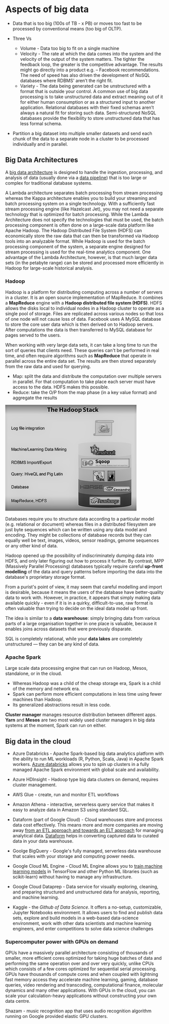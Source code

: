 # Aspects of big data

* Data that is too big (100s of TB - x PB) or moves too fast to be processed by conventional means (too big of OLTP).
* Three Vs

    * Volume -  Data too big to fit on a single machine
    * Velocity - The rate at which the data comes into the system and the velocity of the output of the system matters. The tighter the feedback loop, the greater is the competitive advantage. The results might go directly into a product e.g. – Facebook recommendations. The need of speed has also driven the development of NoSQL databases where RDBMS' aren’t the right fit.
    * Variety - The data being generated can be unstructured with a format that is outside your control. A common use of big data processing is to take unstructured data and extract meaning out of it for either human consumption or as a structured input to another application.  Relational databases with their fixed schemas aren’t always a natural fit for storing such data. Semi-structured NoSQL databases provide the flexibility to store unstructured data that has less formal schema.

* Partition a big dataset into multiple smaller datasets and send each chunk of the data to a separate node in a cluster to be processed individually and in parallel.

## Big Data Architectures

A [big data architecture](https://docs.microsoft.com/en-us/azure/architecture/data-guide/big-data/) is designed to handle the ingestion, processing, and analysis of data (usually done via a [data pipeline](./Data%20Processing%20Pipeline.md)) that is too large or complex for traditional database systems.

A Lambda architecture separates batch processing from stream processing whereas the Kappa architecture enables you to build your streaming and batch processing system on a single technology. With a sufficiently fast stream processing engine (like Hazelcast Jet), you may not need a separate technology that is optimized for batch processing. While the Lambda Architecture does not specify the technologies that must be used, the batch processing component is often done on a large-scale data platform like Apache Hadoop. The Hadoop Distributed File System (HDFS) can economically store the raw data that can then be transformed via Hadoop tools into an analyzable format. While Hadoop is used for the batch processing component of the system, a separate engine designed for stream processing is used for the real-time analytics component. One advantage of the Lambda Architecture, however, is that much larger data sets (in the petabyte range) can be stored and processed more efficiently in Hadoop for large-scale historical analysis.

### Hadoop

Hadoop is a platform for distributing computing across a number of servers in a cluster. It is an open source implementation of MapReduce. It combines a **MapReduce** engine with a **Hadoop distributed file system (HDFS)**. HDFS allows the disks local to individual nodes in a Hadoop cluster to operate as a single pool of storage. Files are replicated across various nodes so that loss of one node will not cause loss of data. Facebook uses A MySQL database to store the core user data which is then derived on to Hadoop servers. After computations the data is then transferred to MySQL database for pages served to the users.

When working with very large data sets, it can take a long time to run the sort of queries that clients need. These queries can't be performed in real time, and often require algorithms such as **MapReduce** that operate in parallel across the entire data set. The results are then stored separately from the raw data and used for querying.

* Map: split the data and distribute the computation over multiple servers in parallel. For that computation to take place each server must have access to the data. HDFS makes this possible.
* Reduce: take the O/P from the map phase (in a key value format) and aggregate the results

![hadoop-stack.png](../Images/hadoop-stack.png "Hadoop Stack")

Databases require you to structure data according to a particular model (e.g. relational or document) whereas files in a distributed filesystem are just byte sequences which can be written using any data model and encoding. They might be collections of database records but they can equally well be text, images, videos, sensor readings, genome sequences or any other kind of data.

Hadoop opened up the possibility of indiscriminately dumping data into HDFS, and only later figuring out how to process it further. By contrast, MPP (Massively Parallel Processing) databases typically require careful **up-front modelling** of the data and query patterns before importing the data into the database's proprietary storage format.

From a purist's point of view, it may seem that careful modelling and import is desirable, because it means the users of the database have better-quality data to work with. However, in practice, it appears that simply making data available quickly - even if it is in a quirky, difficult-to-use, raw format is often valuable than trying to decide on the ideal data model up front.

The idea is similar to a **data warehouse**: simply bringing data from various parts of a large organisation together in one place is valuable, because it enables joins across datasets that were previously disparate.

SQL is completely relational, while your **data lakes** are completely unstructured — they can be any kind of data.

### Apache Spark

Large scale data processing engine that can run on Hadoop, Mesos, standalone, or in the cloud.

* Whereas Hadoop was a child of the cheap storage era, Spark is a child of the memory and network era.
* Spark can perform more efficient computations in less time using fewer machines than Hadoop.
* Its generalized abstractions result in less code.

**Cluster manager** manages resource distribution between different apps. **Yarn** and **Mesos** are two most widely used cluster managers in big data systems at the moment, Spark can run on either.

## Big data in the cloud

* Azure Databricks - Apache Spark-based big data analytics platform with the ability to run ML workloads (R, Python, Scala, Java) in Apache Spark workers. [Azure databricks](https://azure.microsoft.com/en-gb/services/databricks/) allows you to spin up clusters in a fully managed Apache Spark environment with global scale and availability.

* Azure HDInsight - Hadoop type big data clusters on demand, requires cluster management.

* AWS Glue - create, run and monitor ETL workflows
* Amazon Athena - interactive, serverless query service that makes it easy to analyze data in Amazon S3 using standard SQL.

* Dataform (part of Google Cloud) - Cloud warehouses store and process data cost effectively. This means more and more companies are moving away [from an ETL approach and towards an ELT approach](https://dataform.co/etl-vs-elt) for managing analytical data. [Dataform](https://dataform.co/pricing) helps in converting captured data to curated data in your data warehouse.
* Goolge BigQuery - Google's fully managed, serverless data warehouse that scales with your storage and computing power needs.
* Google Cloud ML Engine - Cloud ML Engine allows you to [train machine learning models](https://towardsdatascience.com/how-to-train-machine-learning-models-in-the-cloud-using-cloud-ml-engine-3f0d935294b3) in TensorFlow and other Python ML libraries (such as scikit-learn) without having to manage any infrastructure.
* Google Cloud Dataprep - Data service for visually exploring, cleaning, and preparing structured and unstructured data for analysis, reporting, and machine learning.

* Kaggle - the *Github of Data Science*. It offers a no-setup, customizable, Jupyter Notebooks environment. It allows users to find and publish data sets, explore and build models in a web-based data-science environment, work with other data scientists and machine learning engineers, and enter competitions to solve data science challenges  

### Supercomputer power with GPUs on demand

GPUs have a massively parallel architecture consisting of thousands of smaller, more efficient cores optimized for taking huge batches of data and performing the same operation over and over very quickly, unlike CPUs which consists of a few cores optimized for sequential serial processing. GPUs have thousands of compute cores and when coupled with lightning fast memory access they accelerate machine learning, gaming, database queries, video rendering and transcoding, computational finance, molecular dynamics and many other applications. With GPUs in the cloud, you can scale your calculation-heavy applications without constructing your own data centre.

Shazam - music recognition app that uses audio recognition algorithm running on Google provided elastic GPU clusters.
